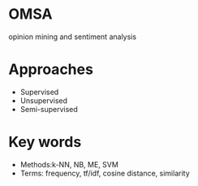 OMSA
====

opinion mining and sentiment analysis


# Approaches
* Supervised
* Unsupervised
* Semi-supervised

# Key words
* Methods:k-NN, NB, ME, SVM
* Terms: frequency, tf/idf, cosine distance, similarity 
